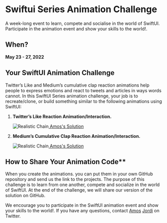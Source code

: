 # Swiftui Series Animation Challenge
A week-long event to learn, compete and socialise in the world of SwiftUI. Participate in the animation event and show your skills to the world!.

## When?
**May 23 - 27, 2022**

## Your SwiftUI Animation Challenge
Twitter’s Like and Medium’s cumulative clap reaction animations help people to express emotions and react to tweets and articles in ways words cannot. In this SwiftUI Series animation challenge, your job is to recreate/clone, or build something similar to the following animations using SwiftUI:

  1. **Twitter’s Like Reaction Animation/Interaction.** 
     
     ![Realistic Chain ](https://github.com/GetStream/swiftui-series-animation-challenge/blob/main/Misc/twitterLikeReaction.gif)<a href=""> 
     Amos's Solution</a>
     
  3. **Medium’s Cumulative Clap Reaction Animation/Interaction.**
      
      ![Realistic Chain ](https://github.com/GetStream/swiftui-series-animation-challenge/blob/main/Misc/mediumClap.gif)<a href=""> Amos's Solution</a>

## How to Share Your Animation Code**  
When you create the animations. you can put them in your own GitHub repository and send us the link to the projects. The purpose of this challenge is to learn from one another, compete and socialize in the world of SwiftUI. At the end of the challenge, we will share our version of the solution on GitHub. 

We encourage you to participate in the SwiftUI animation event and show your skills to the world!. If you have any questions, contact <a href="https://twitter.com/amos_gyamfi">Amos</a> <a href="https://twitter.com/jordibruin"> Jordi</a> on Twitter.





